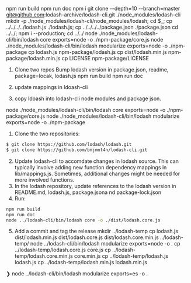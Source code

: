 npm run build
npm run doc
npm i
git clone --depth=10 --branch=master git@github.com:lodash-archive/lodash-cli.git ./node_modules/lodash-cli
mkdir -p ./node_modules/lodash-cli/node_modules/lodash; cd $\_; cp ../../../../lodash.js ./lodash.js; cp ../../../../package.json ./package.json
cd ../../; npm i --production; cd ../../
node ./node_modules/lodash-cli/bin/lodash core exports=node -o ./npm-package/core.js
node ./node_modules/lodash-cli/bin/lodash modularize exports=node -o ./npm-package
cp lodash.js npm-package/lodash.js
cp dist/lodash.min.js npm-package/lodash.min.js
cp LICENSE npm-package/LICENSE

1. Clone two repos
   Bump lodash version in package.json, readme, package=locak, lodash.js
   npm run build
   npm run doc

1. update mappings in ldoash-cli

1. copy ldoash into lodash-cli node modules and package json.

node ./node_modules/lodash-cli/bin/lodash core exports=node -o ./npm-package/core.js
node ./node_modules/lodash-cli/bin/lodash modularize exports=node -o ./npm-package

1. Clone the two repositories:

```sh
$ git clone https://github.com/lodash/lodash.git
$ git clone https://github.com/bnjmnt4n/lodash-cli.git
```

2. Update lodash-cli to accomdate changes in lodash source. This can typically involve adding new function dependency mappings in lib/mappings.js. Sometimes, additional changes might be needed for more involved functions.
1. In the lodash repository, update references to the lodash version in README.md, lodash.js, package.jsona nd package-lock.json
1. Run:

```sh
npm run build
npm run doc
node ../lodash-cli/bin/lodash core -o ./dist/lodash.core.js
```

5. Add a commit and tag the release
   mkdir ../lodash-temp
   cp lodash.js dist/lodash.min.js dist/lodash.core.js dist/lodash.core.min.js ../lodash-temp/
   node ../lodash-cli/bin/lodash modularize exports=node -o .
   cp ../lodash-temp/lodash.core.js core.js
   cp ../lodash-temp/lodash.core.min.js core.min.js
   cp ../lodash-temp/lodash.js lodash.js
   cp ../lodash-temp/lodash.min.js lodash.min.js

❯ node ../lodash-cli/bin/lodash modularize exports=es -o .
